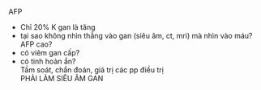 AFP   
- Chỉ 20% K gan là tăng   
- tại sao không nhìn thẳng vào gan (siêu âm, ct, mri) mà nhìn vào máu?  
AFP cao?  
- có viêm gan cấp?  
- có tinh hoàn ẩn?  
Tầm soát, chẩn đoán, giá trị các pp điều trị   
PHẢI LÀM SIÊU ÂM GAN   
